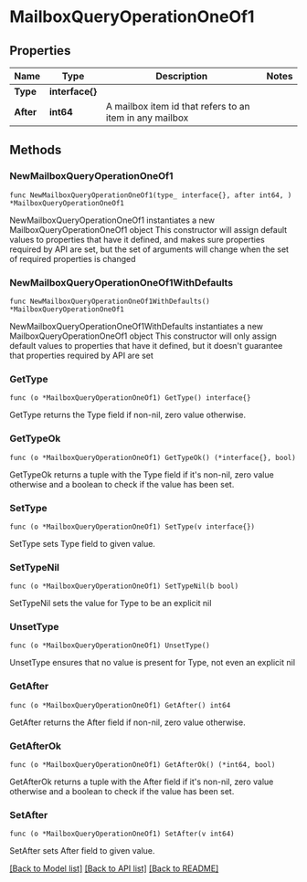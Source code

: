# MailboxQueryOperationOneOf1

## Properties

Name | Type | Description | Notes
------------ | ------------- | ------------- | -------------
**Type** | **interface{}** |  | 
**After** | **int64** | A mailbox item id that refers to an item in any mailbox | 

## Methods

### NewMailboxQueryOperationOneOf1

`func NewMailboxQueryOperationOneOf1(type_ interface{}, after int64, ) *MailboxQueryOperationOneOf1`

NewMailboxQueryOperationOneOf1 instantiates a new MailboxQueryOperationOneOf1 object
This constructor will assign default values to properties that have it defined,
and makes sure properties required by API are set, but the set of arguments
will change when the set of required properties is changed

### NewMailboxQueryOperationOneOf1WithDefaults

`func NewMailboxQueryOperationOneOf1WithDefaults() *MailboxQueryOperationOneOf1`

NewMailboxQueryOperationOneOf1WithDefaults instantiates a new MailboxQueryOperationOneOf1 object
This constructor will only assign default values to properties that have it defined,
but it doesn't guarantee that properties required by API are set

### GetType

`func (o *MailboxQueryOperationOneOf1) GetType() interface{}`

GetType returns the Type field if non-nil, zero value otherwise.

### GetTypeOk

`func (o *MailboxQueryOperationOneOf1) GetTypeOk() (*interface{}, bool)`

GetTypeOk returns a tuple with the Type field if it's non-nil, zero value otherwise
and a boolean to check if the value has been set.

### SetType

`func (o *MailboxQueryOperationOneOf1) SetType(v interface{})`

SetType sets Type field to given value.


### SetTypeNil

`func (o *MailboxQueryOperationOneOf1) SetTypeNil(b bool)`

 SetTypeNil sets the value for Type to be an explicit nil

### UnsetType
`func (o *MailboxQueryOperationOneOf1) UnsetType()`

UnsetType ensures that no value is present for Type, not even an explicit nil
### GetAfter

`func (o *MailboxQueryOperationOneOf1) GetAfter() int64`

GetAfter returns the After field if non-nil, zero value otherwise.

### GetAfterOk

`func (o *MailboxQueryOperationOneOf1) GetAfterOk() (*int64, bool)`

GetAfterOk returns a tuple with the After field if it's non-nil, zero value otherwise
and a boolean to check if the value has been set.

### SetAfter

`func (o *MailboxQueryOperationOneOf1) SetAfter(v int64)`

SetAfter sets After field to given value.



[[Back to Model list]](../README.md#documentation-for-models) [[Back to API list]](../README.md#documentation-for-api-endpoints) [[Back to README]](../README.md)


